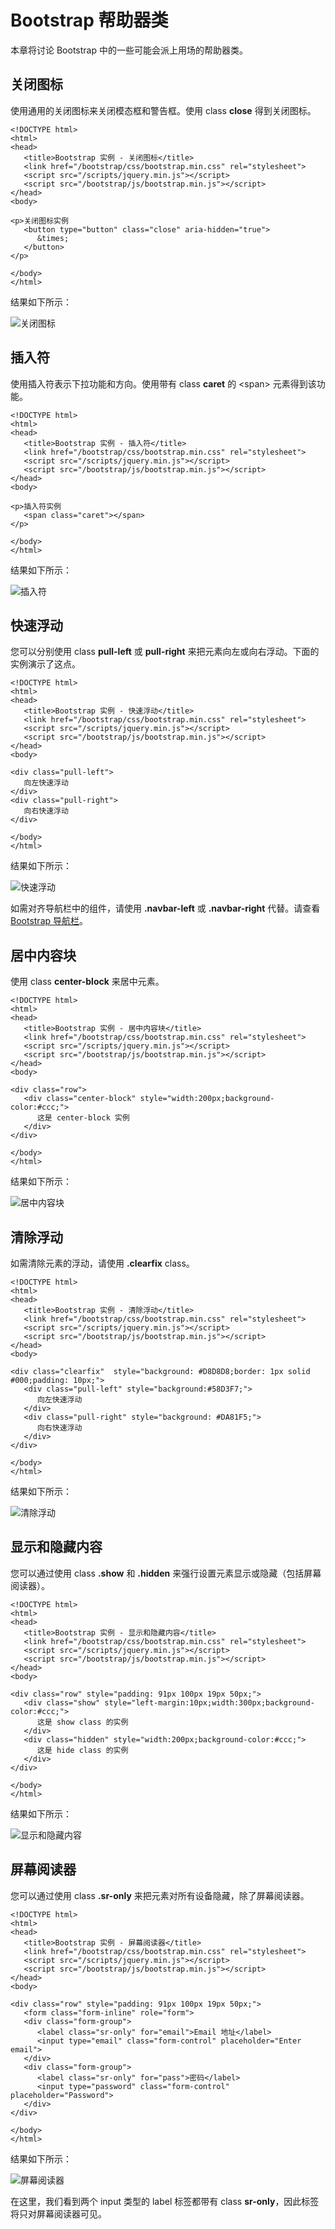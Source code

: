 # Bootstrap 帮助器类

本章将讨论 Bootstrap 中的一些可能会派上用场的帮助器类。

## 关闭图标

使用通用的关闭图标来关闭模态框和警告框。使用 class **close** 得到关闭图标。

```
<!DOCTYPE html>
<html>
<head>
   <title>Bootstrap 实例 - 关闭图标</title>
   <link href="/bootstrap/css/bootstrap.min.css" rel="stylesheet">
   <script src="/scripts/jquery.min.js"></script>
   <script src="/bootstrap/js/bootstrap.min.js"></script>
</head>
<body>

<p>关闭图标实例
   <button type="button" class="close" aria-hidden="true">
      &times;
   </button>
</p>

</body>
</html>

```

[](/try/tryit.php?filename=bootstrap3-helper-closeicon)

结果如下所示：

![关闭图标](img/closeicon_demo.jpg)

## 插入符

使用插入符表示下拉功能和方向。使用带有 class **caret** 的 &lt;span&gt; 元素得到该功能。

```
<!DOCTYPE html>
<html>
<head>
   <title>Bootstrap 实例 - 插入符</title>
   <link href="/bootstrap/css/bootstrap.min.css" rel="stylesheet">
   <script src="/scripts/jquery.min.js"></script>
   <script src="/bootstrap/js/bootstrap.min.js"></script>
</head>
<body>

<p>插入符实例
   <span class="caret"></span>
</p>

</body>
</html>

```

[](/try/tryit.php?filename=bootstrap3-helper-caret)

结果如下所示：

![插入符](img/caret_demo.jpg)

## 快速浮动

您可以分别使用 class **pull-left** 或 **pull-right** 来把元素向左或向右浮动。下面的实例演示了这点。

```
<!DOCTYPE html>
<html>
<head>
   <title>Bootstrap 实例 - 快速浮动</title>
   <link href="/bootstrap/css/bootstrap.min.css" rel="stylesheet">
   <script src="/scripts/jquery.min.js"></script>
   <script src="/bootstrap/js/bootstrap.min.js"></script>
</head>
<body>

<div class="pull-left">
   向左快速浮动
</div>
<div class="pull-right">
   向右快速浮动
</div>

</body>
</html>

```

[](/try/tryit.php?filename=bootstrap3-helper-quickfloat)

结果如下所示：

![快速浮动](img/quickfloat_demo.jpg)

如需对齐导航栏中的组件，请使用 **.navbar-left** 或 **.navbar-right** 代替。请查看 [Bootstrap 导航栏](bootstrap-navbar.html)。

## 居中内容块

使用 class **center-block** 来居中元素。

```
<!DOCTYPE html>
<html>
<head>
   <title>Bootstrap 实例 - 居中内容块</title>
   <link href="/bootstrap/css/bootstrap.min.css" rel="stylesheet">
   <script src="/scripts/jquery.min.js"></script>
   <script src="/bootstrap/js/bootstrap.min.js"></script>
</head>
<body>

<div class="row">
   <div class="center-block" style="width:200px;background-color:#ccc;">
      这是 center-block 实例
   </div>
</div>

</body>
</html>

```

[](/try/tryit.php?filename=bootstrap3-helper-centercontentblock)

结果如下所示：

![居中内容块](img/centercontentblock_demo.jpg)

## 清除浮动

如需清除元素的浮动，请使用 **.clearfix** class。

```
<!DOCTYPE html>
<html>
<head>
   <title>Bootstrap 实例 - 清除浮动</title>
   <link href="/bootstrap/css/bootstrap.min.css" rel="stylesheet">
   <script src="/scripts/jquery.min.js"></script>
   <script src="/bootstrap/js/bootstrap.min.js"></script>
</head>
<body>

<div class="clearfix"  style="background: #D8D8D8;border: 1px solid #000;padding: 10px;">
   <div class="pull-left" style="background:#58D3F7;">
      向左快速浮动
   </div>
   <div class="pull-right" style="background: #DA81F5;">
      向右快速浮动
   </div>
</div>

</body>
</html>

```

[](/try/tryit.php?filename=bootstrap3-helper-clearfix)

结果如下所示：

![清除浮动](img/clearfix_demo.jpg)

## 显示和隐藏内容

您可以通过使用 class **.show** 和 **.hidden** 来强行设置元素显示或隐藏（包括屏幕阅读器）。

```
<!DOCTYPE html>
<html>
<head>
   <title>Bootstrap 实例 - 显示和隐藏内容</title>
   <link href="/bootstrap/css/bootstrap.min.css" rel="stylesheet">
   <script src="/scripts/jquery.min.js"></script>
   <script src="/bootstrap/js/bootstrap.min.js"></script>
</head>
<body>

<div class="row" style="padding: 91px 100px 19px 50px;">
   <div class="show" style="left-margin:10px;width:300px;background-color:#ccc;">
      这是 show class 的实例
   </div>
   <div class="hidden" style="width:200px;background-color:#ccc;">
      这是 hide class 的实例
   </div>
</div>

</body>
</html>

```

[](/try/tryit.php?filename=bootstrap3-helper-showhide)

结果如下所示：

![显示和隐藏内容](img/showhide_demo.jpg)

## 屏幕阅读器

您可以通过使用 class **.sr-only** 来把元素对所有设备隐藏，除了屏幕阅读器。

```
<!DOCTYPE html>
<html>
<head>
   <title>Bootstrap 实例 - 屏幕阅读器</title>
   <link href="/bootstrap/css/bootstrap.min.css" rel="stylesheet">
   <script src="/scripts/jquery.min.js"></script>
   <script src="/bootstrap/js/bootstrap.min.js"></script>
</head>
<body>

<div class="row" style="padding: 91px 100px 19px 50px;">
   <form class="form-inline" role="form">
   <div class="form-group">
      <label class="sr-only" for="email">Email 地址</label>
      <input type="email" class="form-control" placeholder="Enter email">
   </div>
   <div class="form-group">
      <label class="sr-only" for="pass">密码</label>
      <input type="password" class="form-control" placeholder="Password">
   </div>
</div>

</body>
</html>

```

[](/try/tryit.php?filename=bootstrap3-helper-screenreader)

结果如下所示：

![屏幕阅读器](img/screenreader_demo.jpg)

在这里，我们看到两个 input 类型的 label 标签都带有 class **sr-only**，因此标签将只对屏幕阅读器可见。
